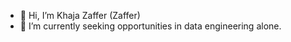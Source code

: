 - 👋 Hi, I’m Khaja Zaffer (Zaffer)
- 🌱 I’m currently seeking opportunities in data engineering alone. 

<!---
khaja-pt/khaja-pt is a ✨ special ✨ repository because its `README.md` (this file) appears on your GitHub profile.
You can click the Preview link to take a look at your changes.
--->
